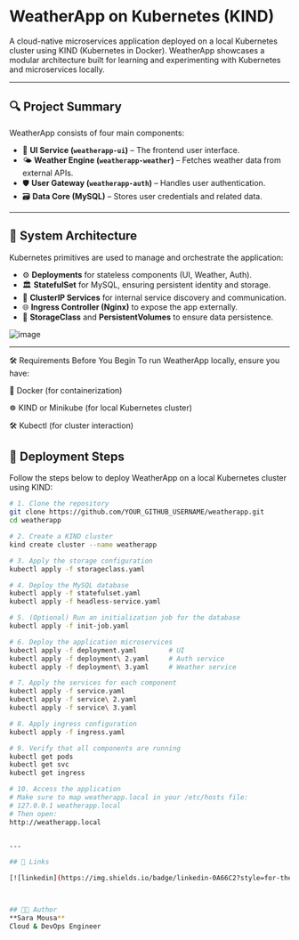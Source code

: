 ﻿#  WeatherApp on Kubernetes (KIND)

A cloud-native microservices application deployed on a local Kubernetes cluster using KIND (Kubernetes in Docker). WeatherApp showcases a modular architecture built for learning and experimenting with Kubernetes and microservices locally.

---

## 🔍 Project Summary

WeatherApp consists of four main components:

- 🎨 **UI Service (`weatherapp-ui`)** – The frontend user interface.
- 🌤️ **Weather Engine (`weatherapp-weather`)** – Fetches weather data from external APIs.
- 🛡️ **User Gateway (`weatherapp-auth`)** – Handles user authentication.
- 🗃️ **Data Core (MySQL)** – Stores user credentials and related data.

---

## 🧩 System Architecture

Kubernetes primitives are used to manage and orchestrate the application:

- ⚙️ **Deployments** for stateless components (UI, Weather, Auth).
- 🏛️ **StatefulSet** for MySQL, ensuring persistent identity and storage.
- 🔌 **ClusterIP Services** for internal service discovery and communication.
- 🌐 **Ingress Controller (Nginx)** to expose the app externally.
- 💽 **StorageClass** and **PersistentVolumes** to ensure data persistence.

![image](https://github.com/user-attachments/assets/863250b2-2684-4667-89d5-f3677ae0fd54)

---

🛠️ Requirements Before You Begin
To run WeatherApp locally, ensure you have:

🐋 Docker (for containerization)

☸️ KIND or Minikube (for local Kubernetes cluster)

🛠️ Kubectl (for cluster interaction)


## 🚀 Deployment Steps

Follow the steps below to deploy WeatherApp on a local Kubernetes cluster using KIND:

```bash
# 1. Clone the repository
git clone https://github.com/YOUR_GITHUB_USERNAME/weatherapp.git
cd weatherapp

# 2. Create a KIND cluster
kind create cluster --name weatherapp

# 3. Apply the storage configuration
kubectl apply -f storageclass.yaml

# 4. Deploy the MySQL database
kubectl apply -f statefulset.yaml
kubectl apply -f headless-service.yaml

# 5. (Optional) Run an initialization job for the database
kubectl apply -f init-job.yaml

# 6. Deploy the application microservices
kubectl apply -f deployment.yaml        # UI
kubectl apply -f deployment\ 2.yaml     # Auth service
kubectl apply -f deployment\ 3.yaml     # Weather service

# 7. Apply the services for each component
kubectl apply -f service.yaml
kubectl apply -f service\ 2.yaml
kubectl apply -f service\ 3.yaml

# 8. Apply ingress configuration
kubectl apply -f ingress.yaml

# 9. Verify that all components are running
kubectl get pods
kubectl get svc
kubectl get ingress

# 10. Access the application
# Make sure to map weatherapp.local in your /etc/hosts file:
# 127.0.0.1 weatherapp.local
# Then open:
http://weatherapp.local


---

## 🔗 Links

[![linkedin](https://img.shields.io/badge/linkedin-0A66C2?style=for-the-badge&logo=linkedin&logoColor=white)](https://www.linkedin.com/in/saramousa3010/)



## 👩‍💻 Author
**Sara Mousa**  
Cloud & DevOps Engineer
